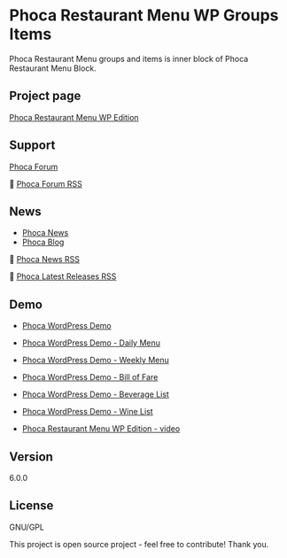 # Phoca Restaurant Menu WP Groups Items
Phoca Restaurant Menu groups and items is inner block of Phoca Restaurant Menu Block.

## Project page

[Phoca Restaurant Menu WP Edition](https://www.phoca.cz/phocamenu-wp-edition)


## Support

[Phoca Forum](https://www.phoca.cz/forum)

:bell: [Phoca Forum RSS](https://www.phoca.cz/forum/app.php/feed)


## News

- [Phoca News](https://www.phoca.cz/news)
- [Phoca Blog](https://www.phoca.cz/blog)

:bell: [Phoca News RSS](https://www.phoca.cz/news?format=feed&type=rss)

:bell: [Phoca Latest Releases RSS](https://www.phoca.cz/download/feed/111?format=feed&type=rss)


## Demo

- [Phoca WordPress Demo](https://www.phoca.cz/wpdemo/)
- [Phoca WordPress Demo - Daily Menu](https://www.phoca.cz/wpdemo/daily-menu/)
- [Phoca WordPress Demo - Weekly Menu](https://www.phoca.cz/wpdemo/weekly-menu/)
- [Phoca WordPress Demo - Bill of Fare](https://www.phoca.cz/wpdemo/bill-of-fare/)
- [Phoca WordPress Demo - Beverage List](https://www.phoca.cz/wpdemo/beverage-list/)
- [Phoca WordPress Demo - Wine List](https://www.phoca.cz/wpdemo/wine-list/)

- [Phoca Restaurant Menu WP Edition - video](https://youtu.be/eKKURz-2YR8)

## Version

6.0.0


## License

GNU/GPL

This project is open source project - feel free to contribute! Thank you.
